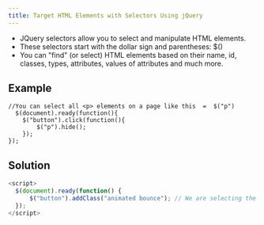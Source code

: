 ```yaml
---
title: Target HTML Elements with Selectors Using jQuery
---
```

- JQuery selectors allow you to select and manipulate HTML elements.
- These selectors start with the dollar sign and parentheses: $()
- You can "find" (or select) HTML elements based on their name, id, classes, types, attributes, values of attributes and much more.

## Example
```javascipt
//You can select all <p> elements on a page like this  =  $("p")
  $(document).ready(function(){
    $("button").click(function(){
        $("p").hide();
    });
});
```


## Solution
```javascript
<script>
  $(document).ready(function() {
      $("button").addClass("animated bounce"); // We are selecting the button elements and adding "animated bounce" class to them.
  });
</script>
```

